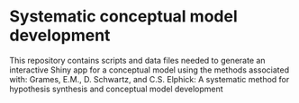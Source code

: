 # Systematic conceptual model development

This repository contains scripts and data files needed to generate an interactive Shiny app for a conceptual model using the methods associated with: Grames, E.M., D. Schwartz, and C.S. Elphick: A systematic method for hypothesis synthesis and conceptual model development
